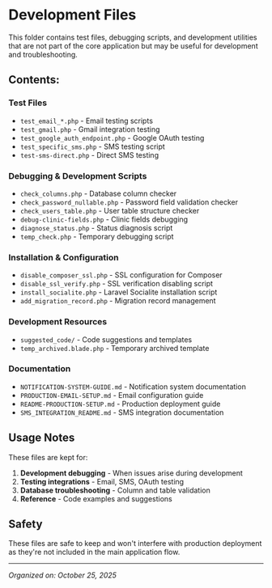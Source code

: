 # Development Files

This folder contains test files, debugging scripts, and development utilities that are not part of the core application but may be useful for development and troubleshooting.

## Contents:

### Test Files
- `test_email_*.php` - Email testing scripts
- `test_gmail.php` - Gmail integration testing
- `test_google_auth_endpoint.php` - Google OAuth testing
- `test_specific_sms.php` - SMS testing script
- `test-sms-direct.php` - Direct SMS testing

### Debugging & Development Scripts
- `check_columns.php` - Database column checker
- `check_password_nullable.php` - Password field validation checker
- `check_users_table.php` - User table structure checker
- `debug-clinic-fields.php` - Clinic fields debugging
- `diagnose_status.php` - Status diagnosis script
- `temp_check.php` - Temporary debugging script

### Installation & Configuration
- `disable_composer_ssl.php` - SSL configuration for Composer
- `disable_ssl_verify.php` - SSL verification disabling script
- `install_socialite.php` - Laravel Socialite installation script
- `add_migration_record.php` - Migration record management

### Development Resources
- `suggested_code/` - Code suggestions and templates
- `temp_archived.blade.php` - Temporary archived template

### Documentation
- `NOTIFICATION-SYSTEM-GUIDE.md` - Notification system documentation
- `PRODUCTION-EMAIL-SETUP.md` - Email configuration guide
- `README-PRODUCTION-SETUP.md` - Production deployment guide
- `SMS_INTEGRATION_README.md` - SMS integration documentation

## Usage Notes

These files are kept for:
1. **Development debugging** - When issues arise during development
2. **Testing integrations** - Email, SMS, OAuth testing
3. **Database troubleshooting** - Column and table validation
4. **Reference** - Code examples and suggestions

## Safety

These files are safe to keep and won't interfere with production deployment as they're not included in the main application flow.

---
*Organized on: October 25, 2025*